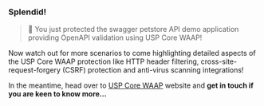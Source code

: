 <!--
SPDX-FileCopyrightText: 2025 United Security Providers AG, Switzerland

SPDX-License-Identifier: GPL-3.0-only
-->

### Splendid!

> &#127937; You just protected the swagger petstore API demo application providing OpenAPI validation using USP Core WAAP!

Now watch out for more scenarios to come highlighting detailed aspects of the USP Core WAAP protection like HTTP header filtering, cross-site-request-forgery (CSRF) protection and anti-virus scanning integrations!

In the meantime, head over to [USP Core WAAP](https://www.united-security-providers.ch/technology/application-security/web-application-api-protection-waap/) website and **get in touch if you are keen to know more...**
